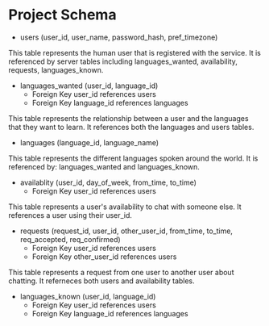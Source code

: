 # Project Schema

* users (user_id, user_name, password_hash, pref_timezone)

This table represents the human user that is registered with the service.  It is referenced by server tables including languages_wanted, availability, requests, languages_known.

* languages_wanted (user_id, language_id)
  *	Foreign Key user_id references users
  * Foreign Key language_id references languages
  
This table represents the relationship between a user and the languages that they want to learn.  It references both the languages and users tables.

* languages (language_id, language_name)

This table represents the different languages spoken around the world.  It is referenced by: languages_wanted and languages_known.

* availablity (user_id, day_of_week, from_time, to_time)
  * Foreign Key user_id references users
  
This table represents a user's availability to chat with someone else.  It references a user using their user_id.

*	requests (request_id, user_id, other_user_id, from_time, to_time, req_accepted, req_confirmed)
    * Foreign Key user_id references users
    * Foreign Key other_user_id references users
    
This table represents a request from one user to another user about chatting.  It referneces both users and availability tables.

* languages_known (user_id, language_id)
  * Foreign Key user_id references users
  * Foreign Key language_id references languages
